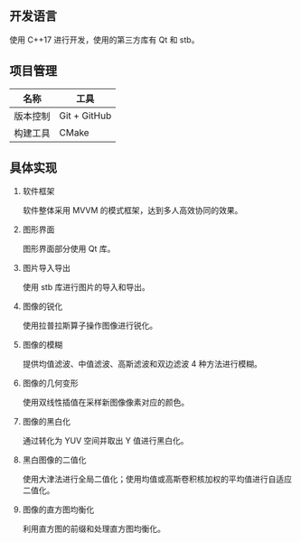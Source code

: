 ## 开发语言

使用 C++17 进行开发，使用的第三方库有 Qt 和 stb。

## 项目管理

| 名称           | 工具                 |
| -------------- | -------------------- |
| 版本控制       | Git + GitHub         |
| 构建工具       | CMake                |

## 具体实现

1. 软件框架

   软件整体采用 MVVM 的模式框架，达到多人高效协同的效果。

2. 图形界面

   图形界面部分使用 Qt 库。

3. 图片导入导出

   使用 stb 库进行图片的导入和导出。

4. 图像的锐化

   使用拉普拉斯算子操作图像进行锐化。

5. 图像的模糊

   提供均值滤波、中值滤波、高斯滤波和双边滤波 4 种方法进行模糊。

6. 图像的几何变形

   使用双线性插值在采样新图像像素对应的颜色。

7. 图像的黑白化

   通过转化为 YUV 空间并取出 Y 值进行黑白化。

8. 黑白图像的二值化

   使用大津法进行全局二值化；使用均值或高斯卷积核加权的平均值进行自适应二值化。

9. 图像的直方图均衡化

   利用直方图的前缀和处理直方图均衡化。

   
